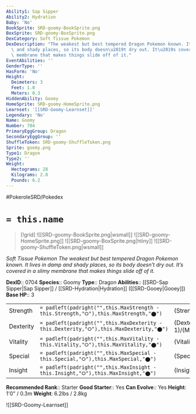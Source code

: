 ```yaml
---
Ability1: Sap Sipper
Ability2: Hydration
Baby: 'No'
BookSprite: SRD-goomy-BookSprite.png
BoxSprite: SRD-goomy-BoxSprite.png
DexCategory: Soft Tissue Pokemon
DexDescription: "The weakest but best tempered Dragon Pokemon known. It lives in damp\
  \ and shady places, so its body doesn\u2019t dry out. It\u2019s covered in a slimy\
  \ membrane that makes things slide off of it."
EventAbilities: ''
GenderType: ''
HasForm: 'No'
Height:
  Deimeters: 3
  Feet: 1.0
  Meters: 0.3
HiddenAbility: Gooey
HomeSprite: SRD-goomy-HomeSprite.png
Learnset: '[[SRD-Goomy-Learnset]]'
Legendary: 'No'
Name: Goomy
Number: 704
PrimaryEggGroup: Dragon
SecondaryEggGroup: ''
ShuffleToken: SRD-goomy-ShuffleToken.png
Sprite: goomy.png
Type1: Dragon
Type2: ''
Weight:
  Hectograms: 28
  Kilograms: 2.8
  Pounds: 6.2
---
```


#PokeroleSRD/Pokedex

# `= this.name`

> [!grid]
> ![[SRD-goomy-BookSprite.png|wsmall]]
> ![[SRD-goomy-HomeSprite.png]]
> ![[SRD-goomy-BoxSprite.png|htiny]]
> ![[SRD-goomy-ShuffleToken.png|wsmall]]


*Soft Tissue Pokemon*
*The weakest but best tempered Dragon Pokemon known. It lives in damp and shady places, so its body doesn’t dry out. It’s covered in a slimy membrane that makes things slide off of it.*

**DexID**:: 0704
**Species**:: Goomy
**Type**:: Dragon
**Abilities**:: [[SRD-Sap Sipper|Sap Sipper]] / [[SRD-Hydration|Hydration]] ([[SRD-Gooey|Gooey]])
**Base HP**:: 3

|           |                                                                                        |                                          |
| --------- | -------------------------------------------------------------------------------------- | ---------------------------------------- |
| Strength  | `= padleft(padright("",this.MaxStrength - this.Strength,"⭘"),this.MaxStrength,"⬤")`    | (Strength::2)/(MaxStrength::4)   |
| Dexterity | `= padleft(padright("",this.MaxDexterity - this.Dexterity,"⭘"),this.MaxDexterity,"⬤")` | (Dexterity:: 1)/(MaxDexterity::3) |
| Vitality  | `= padleft(padright("",this.MaxVitality - this.Vitality,"⭘"),this.MaxVitality,"⬤")`    | (Vitality::1)/(MaxVitality::3)   |
| Special   | `= padleft(padright("",this.MaxSpecial - this.Special,"⭘"),this.MaxSpecial,"⬤")`       | (Special::2)/(MaxSpecial::4)     |
| Insight   | `= padleft(padright("",this.MaxInsight - this.Insight,"⭘"),this.MaxInsight,"⬤")`       | (Insight::2)/(MaxInsight::5)     |


**Recommended Rank**:: Starter
**Good Starter**:: Yes
**Can Evolve**:: Yes
**Height**: 1'0" / 0.3m
**Weight**: 6.2lbs / 2.8kg

![[SRD-Goomy-Learnset]]